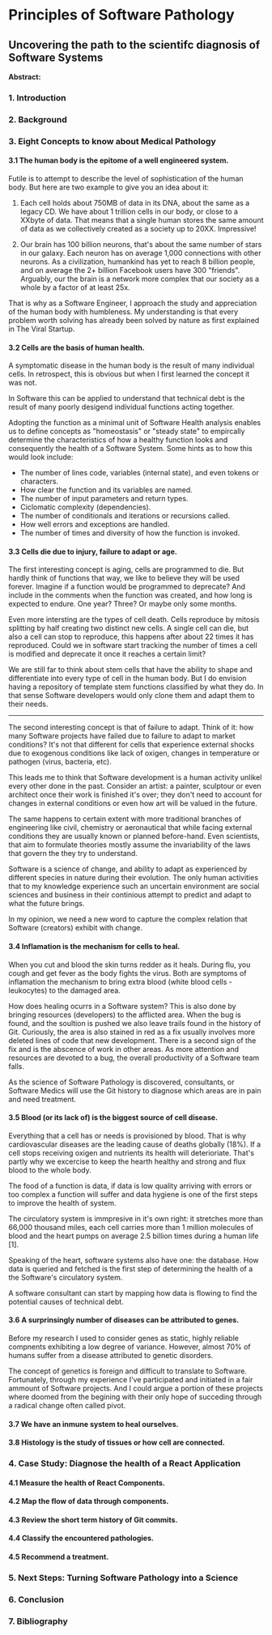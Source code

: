 # Principles of Software Pathology
## Uncovering the path to the scientifc diagnosis of Software Systems

**Abstract:**


### 1. Introduction


### 2. Background


### 3. Eight Concepts to know about Medical Pathology

#### 3.1 The human body is the epitome of a well engineered system.
Futile is to attempt to describe the level of sophistication of the human body. But here are two example to give you an idea about it:

1) Each cell holds about 750MB of data in its DNA, about the same as a legacy CD.
We have about 1 trillion cells in our body, or close to a XXbyte of data.
That means that a single human stores the same amount of data as we collectively created as a society up to 20XX. Impressive!

2) Our brain has 100 billion neurons, that's about the same number of stars in our galaxy. Each neuron has on average 1,000 connections with other neurons. As a civilization, humankind has yet to reach 8 billion people, and on average the 2+ billion Facebook users have 300 "friends". Arguably, our the brain is a network more complex that our society as a whole by a factor of at least 25x.

That is why as a Software Engineer, I approach the study and appreciation of the human body with humbleness. My understanding is that every problem worth solving has already been solved by nature as first explained in The Viral Startup.


#### 3.2 Cells are the basis of human health.

A symptomatic disease in the human body is the result of many individual cells. In retrospect, this is obvious but when I first learned the concept it was not. 

In Software this can be applied to understand that technical debt is the result of many poorly desigend individual functions acting together.

Adopting the function as a minimal unit of Software Health analysis enables us to define concepts as "homeostasis" or "steady state" to empircally determine the characteristics of how a healthy function looks and consequently the health of a Software System. Some hints as to how this would look include:

* The number of lines code, variables (internal state), and even tokens or characters.
* How clear the function and its variables are named.
* The number of input parameters and return types.
* Ciclomatic complexity (dependencies). 
* The number of conditionals and iterations or recursions called.
* How well errors and exceptions are handled.
* The number of times and diversity of how the function is invoked.


#### 3.3 Cells die due to injury, failure to adapt or age.

The first interesting concept is aging, cells are programmed to die. But hardly think of functions that way, we like to believe they will be used forever. Imagine if a function would be programmed to deprecate? And include in the comments when the function was created, and how long is expected to endure. One year? Three? Or maybe only some months.

Even more intersting are the types of cell death. Cells reproduce by mitosis splitting by half creating two distinct new cells. A single cell can die, but also a cell can stop to reproduce, this happens after about 22 times it has reproduced. Could we in software start tracking the number of times a cell is modified and deprecate it once it reaches a certain limit?

We are still far to think about stem cells that have the ability to shape and differentiate into every type of cell in the human body. But I do envision having a repository of template stem functions classified by what they do. In that sense Software developers would only clone them and adapt them to their needs.

***

The second interesting concept is that of failure to adapt. Think of it: how many Software projects have failed due to failure to adapt to market conditions? It's not that different for cells that experience external shocks due to exogenous conditions like lack of oxigen, changes in temperature or pathogen (virus, bacteria, etc).

This leads me to think that Software development is a human activity unlikel every other done in the past. Consider an artist: a painter, sculptour or even architect once their work is finished it's over; they don't need to account for changes in external conditions or even how art will be valued in the future.

The same happens to certain extent with more traditional branches of engineering like civil, chemistry or aeronautical that while facing external conditions they are usually known or planned before-hand. Even scientists, that aim to formulate theories mostly assume the invariability of the laws that govern the they try to understand.

Software is a science of change, and ability to adapt as experienced by different species in nature during their evolution. The only human activities that to my knowledge experience such an uncertain environment are social sciences and business in their continious attempt to predict and adapt to what the future brings.

In my opinion, we need a new word to capture the complex relation that Software (creators) exhibit with change.


#### 3.4 Inflamation is the mechanism for cells to heal.

When you cut and blood the skin turns redder as it heals. During flu, you cough and get fever as the body fights the virus. Both are symptoms of inflamation the mechanism to bring extra blood (white blood cells - leukocytes) to the damaged area.

How does healing ocurrs in a Software system? This is also done by bringing resources (developers) to the afflicted area. When the bug is found, and the soultion is pushed we also leave trails found in the history of Git. Curiously, the area is also stained in red as a fix usually involves more deleted lines of code that new development. There is a second sign of the fix and is the abscence of work in other areas. As more attention and resources are devoted to a bug, the overall productivity of a Software team falls.

As the science of Software Pathology is discovered, consultants, or Software Medics will use the Git history to diagnose which areas are in pain and need treatment. 


#### 3.5 Blood (or its lack of) is the biggest source of cell disease.

Everything that a cell has or needs is provisioned by blood. That is why cardiovascular diseases are the leading cause of deaths globally (18%). If a cell stops receiving oxigen and nutrients its health will deterioriate. That's partly why we excercise to keep the hearth healthy and strong and flux blood to the whole body.

The food of a function is data, if data is low quality arriving with errors or too complex a function will suffer and data hygiene is one of the first steps to improve the health of system.

The circulatory system is immpresive in it's own right: it stretches more than 66,000 thousand miles, each cell carries more than 1 million molecules of blood and the heart pumps on average 2.5 billion times during a human life [1].

Speaking of the heart, software systems also have one: the database. How data is queried and fetched is the first step of determining the health of a the Software's circulatory system.

A software consultant can start by mapping how data is flowing to find the potential causes of technical debt.


#### 3.6 A surprinsingly number of diseases can be attributed to genes.

Before my research I used to consider genes as static, highly reliable compnents exhibiting a low degree of variance. However, almost 70% of humans suffer from a disease attributed to genetic disorders.

The concept of genetics is foreign and difficult to translate to Software. Fortunately, through my experience I've participated and initiated in a fair ammount of Software projects. And I could argue a portion of these projects where doomed from the begining with their only hope of succeding through a radical change often called pivot.


#### 3.7 We have an inmune system to heal ourselves.


#### 3.8 Histology is the study of tissues or how cell are connected.



### 4. Case Study: Diagnose the health of a React Application

#### 4.1 Measure the health of React Components.


#### 4.2 Map the flow of data through components.


#### 4.3 Review the short term history of Git commits.


#### 4.4 Classify the encountered pathologies.


#### 4.5 Recommend a treatment.


### 5. Next Steps: Turning Software Pathology into a Science


### 6. Conclusion


### 7. Bibliography


